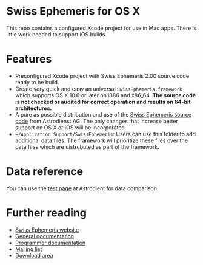 # Swiss Ephemeris for OS X
This repo contains a configured Xcode project for use in Mac apps. There is little work needed to support iOS builds.

# Features
* Preconfigured Xcode project with Swiss Ephemeris 2.00 source code ready to be build.
* Create very quick and easy an universal <code>SwissEphemeris.framework</code> which supports OS X 10.6 or later on i386 and x86_64. **The source code is not checked or audited for correct operation and results on 64-bit architectures.**
* A pure as possible distribution and use of the [Swiss Ephemeris source code](http://www.astro.com/ftp/swisseph/src/) from Astrodienst AG. The only changes that increase better support on OS X or iOS will be incorporated.
* <code>~/Application Support/SwissEphemeris</code>: Users can use this folder to add additional data files. The framework will prioritize these files over the data files which are distrubuted as part of the framework.

# Data reference
You can use the [test page](http://www.astro.com/swisseph/swetest.htm) at Astrodient for data comparison.

# Further reading
* [Swiss Ephemeris website](http://www.astro.com/swisseph/)
* [General documentation](http://www.astro.com/swisseph/swisseph.htm)
* [Programmer documentation](http://www.astro.com/swisseph/swephprg.htm)
* [Mailing list](http://www.astro.com/swisseph/swephmlist_e.htm)
* [Download area](http://www.astro.com/ftp/swisseph/)
